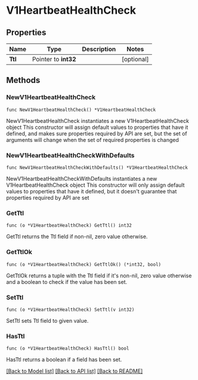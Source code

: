 # V1HeartbeatHealthCheck

## Properties

Name | Type | Description | Notes
------------ | ------------- | ------------- | -------------
**Ttl** | Pointer to **int32** |  | [optional] 

## Methods

### NewV1HeartbeatHealthCheck

`func NewV1HeartbeatHealthCheck() *V1HeartbeatHealthCheck`

NewV1HeartbeatHealthCheck instantiates a new V1HeartbeatHealthCheck object
This constructor will assign default values to properties that have it defined,
and makes sure properties required by API are set, but the set of arguments
will change when the set of required properties is changed

### NewV1HeartbeatHealthCheckWithDefaults

`func NewV1HeartbeatHealthCheckWithDefaults() *V1HeartbeatHealthCheck`

NewV1HeartbeatHealthCheckWithDefaults instantiates a new V1HeartbeatHealthCheck object
This constructor will only assign default values to properties that have it defined,
but it doesn't guarantee that properties required by API are set

### GetTtl

`func (o *V1HeartbeatHealthCheck) GetTtl() int32`

GetTtl returns the Ttl field if non-nil, zero value otherwise.

### GetTtlOk

`func (o *V1HeartbeatHealthCheck) GetTtlOk() (*int32, bool)`

GetTtlOk returns a tuple with the Ttl field if it's non-nil, zero value otherwise
and a boolean to check if the value has been set.

### SetTtl

`func (o *V1HeartbeatHealthCheck) SetTtl(v int32)`

SetTtl sets Ttl field to given value.

### HasTtl

`func (o *V1HeartbeatHealthCheck) HasTtl() bool`

HasTtl returns a boolean if a field has been set.


[[Back to Model list]](../README.md#documentation-for-models) [[Back to API list]](../README.md#documentation-for-api-endpoints) [[Back to README]](../README.md)


